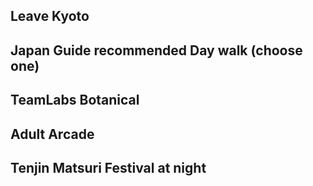 ## Leave Kyoto

## Japan Guide recommended Day walk (choose one)
## TeamLabs Botanical
## Adult Arcade

## Tenjin Matsuri Festival at night